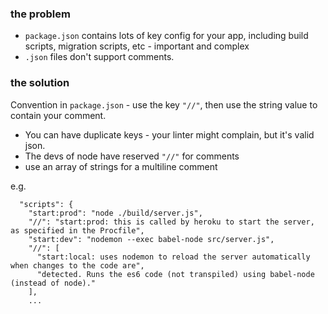 ### the problem
- `package.json` contains lots of key config for your app, including build scripts, migration scripts, etc - important and complex
- `.json` files don't support comments.

### the solution

Convention in `package.json` - use the key `"//"`, then use the string value to contain your comment.
- You can have duplicate keys - your linter might complain, but it's valid json. 
- The devs of node have reserved `"//"` for comments
- use an array of strings for a multiline comment

e.g.
```
  "scripts": {
    "start:prod": "node ./build/server.js",
    "//": "start:prod: this is called by heroku to start the server, as specified in the Procfile",
    "start:dev": "nodemon --exec babel-node src/server.js",
    "//": [
      "start:local: uses nodemon to reload the server automatically when changes to the code are",
      "detected. Runs the es6 code (not transpiled) using babel-node (instead of node)."
    ],
    ...
  ```
